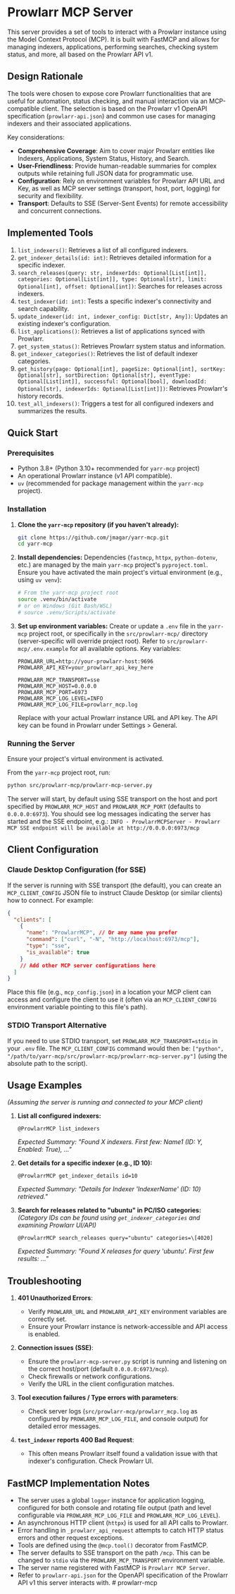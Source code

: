 # Prowlarr MCP Server

This server provides a set of tools to interact with a Prowlarr instance using the Model Context Protocol (MCP). It is built with FastMCP and allows for managing indexers, applications, performing searches, checking system status, and more, all based on the Prowlarr API v1.

## Design Rationale

The tools were chosen to expose core Prowlarr functionalities that are useful for automation, status checking, and manual interaction via an MCP-compatible client. The selection is based on the Prowlarr v1 OpenAPI specification (`prowlarr-api.json`) and common use cases for managing indexers and their associated applications.

Key considerations:
- **Comprehensive Coverage**: Aim to cover major Prowlarr entities like Indexers, Applications, System Status, History, and Search.
- **User-Friendliness**: Provide human-readable summaries for complex outputs while retaining full JSON data for programmatic use.
- **Configuration**: Rely on environment variables for Prowlarr API URL and Key, as well as MCP server settings (transport, host, port, logging) for security and flexibility.
- **Transport**: Defaults to SSE (Server-Sent Events) for remote accessibility and concurrent connections.

## Implemented Tools

1.  `list_indexers()`: Retrieves a list of all configured indexers.
2.  `get_indexer_details(id: int)`: Retrieves detailed information for a specific indexer.
3.  `search_releases(query: str, indexerIds: Optional[List[int]], categories: Optional[List[int]], type: Optional[str], limit: Optional[int], offset: Optional[int])`: Searches for releases across indexers.
4.  `test_indexer(id: int)`: Tests a specific indexer's connectivity and search capability.
5.  `update_indexer(id: int, indexer_config: Dict[str, Any])`: Updates an existing indexer's configuration.
6.  `list_applications()`: Retrieves a list of applications synced with Prowlarr.
7.  `get_system_status()`: Retrieves Prowlarr system status and information.
8.  `get_indexer_categories()`: Retrieves the list of default indexer categories.
9.  `get_history(page: Optional[int], pageSize: Optional[int], sortKey: Optional[str], sortDirection: Optional[str], eventType: Optional[List[int]], successful: Optional[bool], downloadId: Optional[str], indexerIds: Optional[List[int]])`: Retrieves Prowlarr's history records.
10. `test_all_indexers()`: Triggers a test for all configured indexers and summarizes the results.

## Quick Start

### Prerequisites
- Python 3.8+ (Python 3.10+ recommended for `yarr-mcp` project)
- An operational Prowlarr instance (v1 API compatible).
- `uv` (recommended for package management within the `yarr-mcp` project).

### Installation

1.  **Clone the `yarr-mcp` repository (if you haven't already):**
    ```bash
    git clone https://github.com/jmagar/yarr-mcp.git
    cd yarr-mcp
    ```

2.  **Install dependencies:**
    Dependencies (`fastmcp`, `httpx`, `python-dotenv`, etc.) are managed by the main `yarr-mcp` project's `pyproject.toml`.
    Ensure you have activated the main project's virtual environment (e.g., using `uv venv`):
    ```bash
    # From the yarr-mcp project root
    source .venv/bin/activate 
    # or on Windows (Git Bash/WSL)
    # source .venv/Scripts/activate
    ```

3.  **Set up environment variables:**
    Create or update a `.env` file in the `yarr-mcp` project root, or specifically in the `src/prowlarr-mcp/` directory (server-specific will override project root).
    Refer to `src/prowlarr-mcp/.env.example` for all available options. Key variables:

    ```env
    PROWLARR_URL=http://your-prowlarr-host:9696
    PROWLARR_API_KEY=your_prowlarr_api_key_here
    
    PROWLARR_MCP_TRANSPORT=sse
    PROWLARR_MCP_HOST=0.0.0.0
    PROWLARR_MCP_PORT=6973
    PROWLARR_MCP_LOG_LEVEL=INFO
    PROWLARR_MCP_LOG_FILE=prowlarr_mcp.log 
    ```
    Replace with your actual Prowlarr instance URL and API key. The API key can be found in Prowlarr under Settings > General.

### Running the Server

Ensure your project's virtual environment is activated.

From the `yarr-mcp` project root, run:
```bash
python src/prowlarr-mcp/prowlarr-mcp-server.py
```
The server will start, by default using SSE transport on the host and port specified by `PROWLARR_MCP_HOST` and `PROWLARR_MCP_PORT` (defaults to `0.0.0.0:6973`). You should see log messages indicating the server has started and the SSE endpoint, e.g.:
`INFO - ProwlarrMCPServer - Prowlarr MCP SSE endpoint will be available at http://0.0.0.0:6973/mcp`

## Client Configuration

### Claude Desktop Configuration (for SSE)

If the server is running with SSE transport (the default), you can create an `MCP_CLIENT_CONFIG` JSON file to instruct Claude Desktop (or similar clients) how to connect. For example:

```json
{
  "clients": [
    {
      "name": "ProwlarrMCP", // Or any name you prefer
      "command": ["curl", "-N", "http://localhost:6973/mcp"],
      "type": "sse",
      "is_available": true
    }
    // Add other MCP server configurations here
  ]
}
```
Place this file (e.g., `mcp_config.json`) in a location your MCP client can access and configure the client to use it (often via an `MCP_CLIENT_CONFIG` environment variable pointing to this file's path).

### STDIO Transport Alternative

If you need to use STDIO transport, set `PROWLARR_MCP_TRANSPORT=stdio` in your `.env` file. The `MCP_CLIENT_CONFIG` command would then be:
`["python", "/path/to/yarr-mcp/src/prowlarr-mcp/prowlarr-mcp-server.py"]` (using the absolute path to the script).

## Usage Examples

*(Assuming the server is running and connected to your MCP client)*

1.  **List all configured indexers:**
    ```
    @ProwlarrMCP list_indexers
    ```
    *Expected Summary: "Found X indexers. First few: Name1 (ID: Y, Enabled: True), ..."*

2.  **Get details for a specific indexer (e.g., ID 10):**
    ```
    @ProwlarrMCP get_indexer_details id=10
    ```
    *Expected Summary: "Details for Indexer 'IndexerName' (ID: 10) retrieved."*

3.  **Search for releases related to "ubuntu" in PC/ISO categories:**
    *(Category IDs can be found using `get_indexer_categories` and examining Prowlarr UI/API)*
    ```
    @ProwlarrMCP search_releases query="ubuntu" categories=\[4020]
    ```
    *Expected Summary: "Found X releases for query 'ubuntu'. First few results: ..."*

## Troubleshooting

1.  **401 Unauthorized Errors**: 
    *   Verify `PROWLARR_URL` and `PROWLARR_API_KEY` environment variables are correctly set.
    *   Ensure your Prowlarr instance is network-accessible and API access is enabled.

2.  **Connection issues (SSE)**:
    *   Ensure the `prowlarr-mcp-server.py` script is running and listening on the correct host/port (default `0.0.0.0:6973/mcp`).
    *   Check firewalls or network configurations.
    *   Verify the URL in the client configuration matches.

3.  **Tool execution failures / Type errors with parameters**:
    *   Check server logs (`src/prowlarr-mcp/prowlarr_mcp.log` as configured by `PROWLARR_MCP_LOG_FILE`, and console output) for detailed error messages.

4.  **`test_indexer` reports 400 Bad Request**:
    *   This often means Prowlarr itself found a validation issue with that indexer's configuration. Check Prowlarr UI.

## FastMCP Implementation Notes

-   The server uses a global `logger` instance for application logging, configured for both console and rotating file output (path and level configurable via `PROWLARR_MCP_LOG_FILE` and `PROWLARR_MCP_LOG_LEVEL`).
-   An asynchronous HTTP client (`httpx`) is used for all API calls to Prowlarr.
-   Error handling in `_prowlarr_api_request` attempts to catch HTTP status errors and other request exceptions.
-   Tools are defined using the `@mcp.tool()` decorator from FastMCP.
-   The server defaults to SSE transport on the path `/mcp`. This can be changed to `stdio` via the `PROWLARR_MCP_TRANSPORT` environment variable.
-   The server name registered with FastMCP is `Prowlarr MCP Server`.
-   Refer to `prowlarr-api.json` for the OpenAPI specification of the Prowlarr API v1 this server interacts with. # prowlarr-mcp

